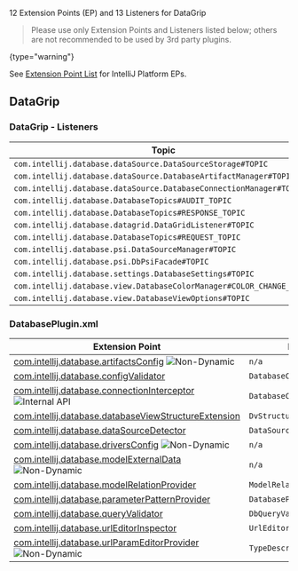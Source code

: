 [//]: # (title: DataGrip Extension Point List)

<!-- Copyright 2000-2021 JetBrains s.r.o. and other contributors. Use of this source code is governed by the Apache 2.0 license that can be found in the LICENSE file. -->

12 Extension Points (EP) and 13 Listeners for DataGrip

 > Please use only Extension Points and Listeners listed below; others are not recommended to be used by 3rd party plugins.
 >
 {type="warning"}

See [Extension Point List](extension_point_list.md) for IntelliJ Platform EPs.

<include src="extension_point_list.md" include-id="ep_list_legend"></include>

## DataGrip

### DataGrip - Listeners

| Topic | Listener |
|-------|----------|
| `com.intellij.database.dataSource.DataSourceStorage#TOPIC`| `com.intellij.database.dataSource.DataSourceStorage.Listener` |
| `com.intellij.database.dataSource.DatabaseArtifactManager#TOPIC`| `com.intellij.database.dataSource.DatabaseArtifactManager.ArtifactListener` |
| `com.intellij.database.dataSource.DatabaseConnectionManager#TOPIC`| `com.intellij.database.dataSource.DatabaseConnectionManager.Listener` |
| `com.intellij.database.DatabaseTopics#AUDIT_TOPIC`| `com.intellij.database.datagrid.DataAuditor` |
| `com.intellij.database.DatabaseTopics#RESPONSE_TOPIC`| `com.intellij.database.datagrid.DataConsumer` |
| `com.intellij.database.datagrid.DataGridListener#TOPIC`| `com.intellij.database.datagrid.DataGridListener` |
| `com.intellij.database.DatabaseTopics#REQUEST_TOPIC`| `com.intellij.database.datagrid.DataProducer` |
| `com.intellij.database.psi.DataSourceManager#TOPIC`| `com.intellij.database.psi.DataSourceManager.Listener` |
| `com.intellij.database.psi.DbPsiFacade#TOPIC`| `com.intellij.database.psi.DbPsiFacade.Listener` |
| `com.intellij.database.settings.DatabaseSettings#TOPIC`| `com.intellij.database.settings.DatabaseSettings.Listener` |
| `com.intellij.database.view.DatabaseColorManager#COLOR_CHANGE_TOPIC`| `com.intellij.database.view.DatabaseColorManager.ColorChangeListener` |
| `com.intellij.database.view.DatabaseViewOptions#TOPIC`| `java.lang.Runnable` |

### DatabasePlugin.xml

| Extension Point | Implementation |
|-----------------|----------------|
| [com.intellij.database.artifactsConfig](https://jb.gg/ipe?extensions=com.intellij.database.artifactsConfig) ![Non-Dynamic][non-dynamic] | `n/a` |
| [com.intellij.database.configValidator](https://jb.gg/ipe?extensions=com.intellij.database.configValidator) | `DatabaseConfigValidator` |
| [com.intellij.database.connectionInterceptor](https://jb.gg/ipe?extensions=com.intellij.database.connectionInterceptor) ![Internal API][internal] | `DatabaseConnectionInterceptor` |
| [com.intellij.database.databaseViewStructureExtension](https://jb.gg/ipe?extensions=com.intellij.database.databaseViewStructureExtension) | `DvStructureExtension` |
| [com.intellij.database.dataSourceDetector](https://jb.gg/ipe?extensions=com.intellij.database.dataSourceDetector) | `DataSourceDetector` |
| [com.intellij.database.driversConfig](https://jb.gg/ipe?extensions=com.intellij.database.driversConfig) ![Non-Dynamic][non-dynamic] | `n/a` |
| [com.intellij.database.modelExternalData](https://jb.gg/ipe?extensions=com.intellij.database.modelExternalData) ![Non-Dynamic][non-dynamic] | `n/a` |
| [com.intellij.database.modelRelationProvider](https://jb.gg/ipe?extensions=com.intellij.database.modelRelationProvider) | `ModelRelationProvider` |
| [com.intellij.database.parameterPatternProvider](https://jb.gg/ipe?extensions=com.intellij.database.parameterPatternProvider) | `DatabaseParameterPatternProvider` |
| [com.intellij.database.queryValidator](https://jb.gg/ipe?extensions=com.intellij.database.queryValidator) | `DbQueryValidator` |
| [com.intellij.database.urlEditorInspector](https://jb.gg/ipe?extensions=com.intellij.database.urlEditorInspector) | `UrlEditorInspector` |
| [com.intellij.database.urlParamEditorProvider](https://jb.gg/ipe?extensions=com.intellij.database.urlParamEditorProvider) ![Non-Dynamic][non-dynamic] | `TypeDescriptorFactory` |

[experimental]: https://img.shields.io/badge/-Experimental_API-red?style=flat-square
[internal]: https://img.shields.io/badge/-Internal_API-darkred?style=flat-square
[project-level]: https://img.shields.io/badge/-Project--Level-blue?style=flat-square
[non-dynamic]: https://img.shields.io/badge/-Non--Dynamic-orange?style=flat-square
[deprecated]: https://img.shields.io/badge/-Deprecated-lightgrey?style=flat-square
